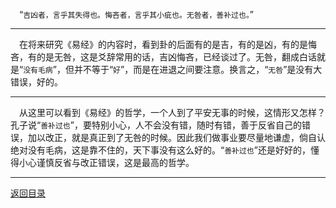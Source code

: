 &emsp;“``吉凶者，言乎其失得也。悔吝者，言乎其小疵也。无咎者，善补过也。``”
___
&emsp;在将来研究《易经》的内容时，看到卦的后面有的是吉，有的是凶，有的是悔吝，有的是无咎，这是爻辞常用的话，吉凶悔吝，已经谈过了。无咎，翻成白话就是“``没有毛病``”，但并不等于“``好``”，而是在进退之间要注意。换言之，“``无咎``”是没有大错误，好的。
___
&emsp;从这里可以看到《易经》的哲学，一个人到了平安无事的时候，这情形又怎样？孔子说“``善补过也``”，要特别小心，人不会没有错，随时有错，善于反省自己的错误，加以改正，就是真正到了无咎的时候。因此我们做事业要尽量地谦虚，倘自认绝对没有毛病，这是靠不住的，天下事没有这么好的。“``善补过也``”还是好好的，懂得小心谨慎反省与改正错误，这是最高的哲学。
___
[返回目录](../../master/README.md#目录)